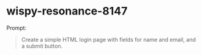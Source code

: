 # wispy-resonance-8147

Prompt:
> Create a simple HTML login page with fields for name and email, and a submit button.